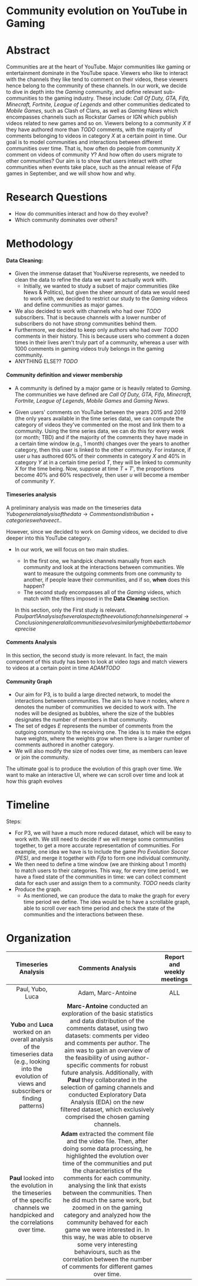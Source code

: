 # Community evolution on YouTube in Gaming

# Abstract
Communities are at the heart of YouTube. Major communities like gaming or entertainment dominate in the YouTube space. Viewers who like to interact with the channels they like tend to comment on their videos, these viewers hence belong to the community of these channels. In our work, we decide to dive in depth into the _Gaming_ community, and define relevant sub-communities to the gaming industry. These include: _Call Of Duty, GTA, Fifa, Minecraft, Fortnite, League of Legends_ and other communities dedicated to _Mobile Games_, such as Clash of Clans, as well as _Gaming News_ which encompasses channels such as Rockstar Games or IGN which publish videos related to new games and so on. Viewers belong to a community $X$ if they have authored more than $TODO$ comments, with the majority of comments belonging to videos in category $X$ at a certain point in time. Our goal is to model communities and interactions between different communities over time. That is, how often do people from community $X$ comment on videos of community $Y$? And how often do users migrate to other communities? Our aim is to show that users interact with other communities when events take place, such as the annual release of _Fifa_ games in September, and we will show how and why.

# Research Questions
- How do communities interact and how do they evolve?
- Which community dominates over others?

# Methodology

#### Data Cleaning: 
- Given the immense dataset that YouNiverse represents, we needed to clean the data to refine the data we want to actually work with.
    - Initially, we wanted to study a subset of major communities (like News & Politics), but given the sheer amount of data we would need to work with, we decided to restrict our study to the _Gaming_ videos and define communities as major games.
- We also decided to work with channels who had over $TODO$ subscribers. That is because channels with a lower number of subscribers do not have _strong_ communities behind them.
- Furthermore, we decided to keep only authors who had over $TODO$ comments in their history. This is because users who comment a dozen times in their lives aren't truly part of a community, whereas a user with $1000$ comments in gaming videos truly belongs in the gaming community.
- ANYTHING ELSE?? $TODO$

#### Community definition and viewer membership
- A community is defined by a major game or is heavily related to _Gaming_. The communities we have defined are _Call Of Duty, GTA, Fifa, Minecraft, Fortnite, League of Legends_, _Mobile Games_ and _Gaming News_.

- Given users' comments on YouTube between the years 2015 and 2019 (the only years available in the time series data), we can compute the category of videos they've commented on the most and link them to a community. Using the time series data, we can do this for every week (or month; TBD) and if the majority of the comments they have made in a certain time window (e.g., 1 month) changes over the years to another category, then this user is linked to the other community. For instance, if user $u$ has authored 60% of their comments in category $X$ and 40% in category $Y$ at in a certain time period $T$, they will be linked to community $X$ for the time being. Now, suppose at time $T+T'$, the proportions become 40% and 60% respectively, then user $u$ will become a member of community $Y$.
#### Timeseries analysis
A preliminary analysis was made on the timeseries data $Yubo general analysis of the data → Comments on distribution + categories we have ect..$

However, since we decided to work on _Gaming_ videos, we decided to dive deeper into this YouTube category.
- In our work, we will focus on two main studies.
    - In the first one, we handpick channels manually from each community and look at the interactions between communities. We want to measure the outgoing comments from one community to another, if people leave their communities, and if so, __when__ does this happen?
    - The second study encompasses all of the _Gaming_ videos, which match with the filters imposed in the __Data Cleaning__ section.
    
    In this section, only the First study is relevant.
$Paul part 1 Analysis of several aspect of the evolution of channels in general → Conclusion in general all communities evolve similarly migh be better to be more precise$

#### Comments Analysis
In this section, the second study is more relevant. In fact, the main component of this study has been to look at video _tags_ and match viewers to videos at a certain point in time $ADAM TODO$

#### Community Graph
- Our aim for P3, is to build a large directed network, to model the interactions between communities. The aim is to have $n$ nodes, where $n$ denotes the number of communities we decided to work with. The nodes will be designed as bubbles, where the size of the bubbles designates the number of members in that community.
- The set of edges $E$ represents the number of comments from the outgoing community to the receiving one. The idea is to make the edges have weights, where the weights grow when there is a larger number of comments authored in another category.
- We will also modify the size of nodes over time, as members can leave or join the community.

The ultimate goal is to produce the evolution of this graph over time. We want to make an interactive UI, where we can scroll over time and look at how this graph evolves

# Timeline
Steps:
- For P3, we will have a much more reduced dataset, which will be easy to work with. We still need to decide if we will merge some communities together, to get a more accurate representation of communities. For example, one idea we have is to include the game _Pro Evolution Soccer (PES)_, and merge it together with _Fifa_ to form one individual community.
- We then need to define a time window (we are thinking about 1 month) to match users to their categories. This way, for every time period $t$, we have a fixed state of the communities in time: we can collect comment data for each user and assign them to a community. $TODO$ needs clarity
- Produce the graph. 
    - As mentioned, we can produce the data to make the graph for every time period we define. The idea would be to have a scrollable graph, able to scroll over each time period and check the state of the communities and the interactions between these.

# Organization
|  Timeseries Analysis    |  Comments Analysis    |  Report and weekly meetings    |
|:-------------:|:-------------:|:-------------:|
|  Paul, Yubo, Luca | Adam, Marc-Antoine| ALL|
| __Yubo__ and __Luca__ worked on an overall analysis of the timeseries data (e.g., looking into the evolution of views and subscribers or finding patterns)|     __Marc-Antoine__ conducted an exploration of the basic statistics and data distribution of the comments dataset, using two datasets: comments per video and comments per author. The aim was to gain an overview of the feasibility of using author-specific comments for robust future analysis. Additionally, with __Paul__ they collaborated in the selection of gaming channels and conducted Exploratory Data Analysis (EDA) on the new filtered dataset, which exclusively comprised the chosen gaming channels.
|  __Paul__ looked into the evolution in the timeseries of the specific channels we handpicked and the correlations over time.| __Adam__ extracted the comment file and the video file. Then, after doing some data processing, he highlighted the evolution over time of the communities and put the characteristics of the comments for each community. analysing the link that exists between the communities. Then he did much the same work, but zoomed in on the gaming category and analyzed how the community behaved for each game we were interested in. In this way, he was able to observe some very interesting behaviours, such as the correlation between the number of comments for different games over time.| |
